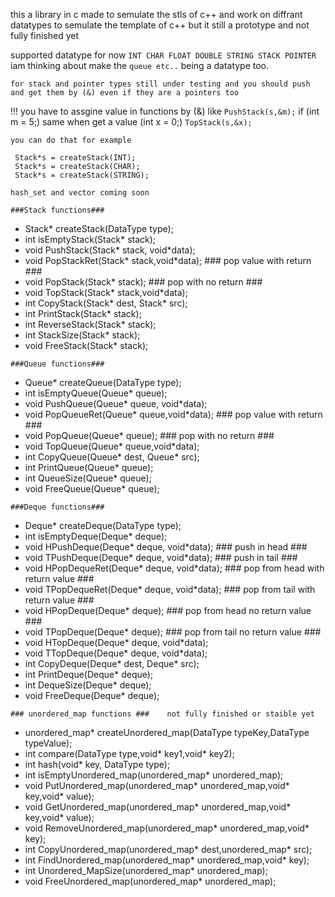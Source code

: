 this a library in c made to semulate the stls of c++ and work on diffrant datatypes to semulate the template of c++ but it still a prototype and not fully finished yet

supported datatype for now ```INT CHAR FLOAT DOUBLE STRING STACK POINTER``` iam thinking about make the ```queue etc..``` being a datatype too.

```for stack and pointer types still under testing and you should push and get them by (&) even if they are a pointers too ```

!!! you have to assgine value in functions by (&) like ``` PushStack(s,&m); ``` if (int m = 5;) same when get a value (int x = 0;) ```TopStack(s,&x);```
```
you can do that for example

 Stack*s = createStack(INT);
 Stack*s = createStack(CHAR);
 Stack*s = createStack(STRING);
```
``` hash_set and vector coming soon ```

```###Stack functions###```

+ Stack* createStack(DataType type);   
+ int isEmptyStack(Stack* stack);
+ void PushStack(Stack* stack, void*data);
+ void PopStackRet(Stack* stack,void*data);  ### pop value with return ###
+ void PopStack(Stack* stack);  ### pop with no return ###
+ void TopStack(Stack* stack,void*data);
+ int CopyStack(Stack* dest, Stack* src);
+ int PrintStack(Stack* stack);
+ int ReverseStack(Stack* stack);
+ int StackSize(Stack* stack);
+ void FreeStack(Stack* stack);


```###Queue functions###```

+ Queue* createQueue(DataType type);
+ int isEmptyQueue(Queue* queue);
+ void PushQueue(Queue* queue, void*data);
+ void PopQueueRet(Queue* queue,void*data);  ### pop value with return ###
+ void PopQueue(Queue* queue);  ### pop with no return ###
+ void TopQueue(Queue* queue,void*data);
+ int CopyQueue(Queue* dest, Queue* src);
+ int PrintQueue(Queue* queue);
+ int QueueSize(Queue* queue);
+ void FreeQueue(Queue* queue);

```###Deque functions###```

+ Deque* createDeque(DataType type);
+ int isEmptyDeque(Deque* deque);
+ void HPushDeque(Deque* deque, void*data);  ### push in head ###
+ void TPushDeque(Deque* deque, void*data);  ### push in tail ###
+ void HPopDequeRet(Deque* deque, void*data);  ### pop from head with return value ###
+ void TPopDequeRet(Deque* deque, void*data);  ### pop from tail with return value ###
+ void HPopDeque(Deque* deque);  ### pop from head no return value ###
+ void TPopDeque(Deque* deque);   ### pop from tail no return value ###
+ void HTopDeque(Deque* deque, void*data);
+ void TTopDeque(Deque* deque, void*data);
+ int CopyDeque(Deque* dest, Deque* src);
+ int PrintDeque(Deque* deque);
+ int DequeSize(Deque* deque);
+ void FreeDeque(Deque* deque);

```### unordered_map functions ###    not fully finished or staible yet```

+ unordered_map* createUnordered_map(DataType typeKey,DataType typeValue);
+ int compare(DataType type,void* key1,void* key2);
+ int hash(void* key, DataType type);
+ int isEmptyUnordered_map(unordered_map* unordered_map);
+ void PutUnordered_map(unordered_map* unordered_map,void* key,void* value);
+ void GetUnordered_map(unordered_map* unordered_map,void* key,void* value);
+ void RemoveUnordered_map(unordered_map* unordered_map,void* key);    
+ int CopyUnordered_map(unordered_map* dest,unordered_map* src);
+ int FindUnordered_map(unordered_map* unordered_map,void* key);
+ int Unordered_MapSize(unordered_map* unordered_map);
+ void FreeUnordered_map(unordered_map* unordered_map);
